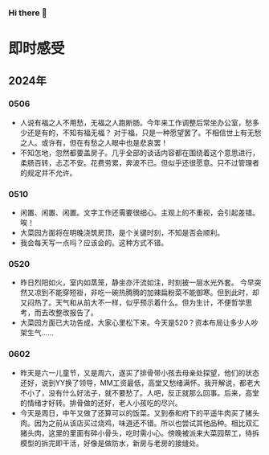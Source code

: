 ### Hi there 👋

<!--
**snui/snui** is a ✨ _special_ ✨ repository because its `README.md` (this file) appears on your GitHub profile.

Here are some ideas to get you started:

- 🔭 I’m currently working on ...
- 🌱 I’m currently learning ...
- 👯 I’m looking to collaborate on ...
- 🤔 I’m looking for help with ...
- 💬 Ask me about ...
- 📫 How to reach me: ...
- 😄 Pronouns: ...
- ⚡ Fun fact: ...
-->
# 即时感受
## 2024年
### 0506
+ 人说有福之人不用愁，无福之人跑断肠。今年来工作调整后常坐办公室，愁多少还是有的，不知有福无福？
对于福，只是一种愿望罢了。不相信世上有无愁之人。或许有，但在有愁之人眼中也是悲哀罢！
+ 不知怎地，忽然都要盖房子。几乎全部的谈话内容都在围绕着这个意思进行，柔肠百转，忐忑不安。花费劳累，奔波不已。但似乎还很愿意。只不过管理者的规定并不允许。
### 0510
+ 闲置、闲置、闲置。文字工作还需要很细心。主观上的不重视，会引起差错。唉！
+ 大菜园方面将在明晚浇筑房顶，是个关键时刻，不知是否会顺利。
+ 我会每天写一点吗？应该会的。这种方式不错。
### 0520
+ 昨日烈阳如火，室内如蒸笼，静坐亦汗流如注，时刻披一层水光外套。
今早突然又凉到不能穿短褂，非吃一碗热腾腾的加辣扁粉菜不能御寒。但到此时，却又闷热了。天气和从前大不一样，似乎预示着什么。但为生计，不便哲学思考，而去改整改报告了。
+ 大菜园方面已大功告成，大家心里松下来。今天是520？资本布局让多少人吵架生气……
### 0602
+ 昨天是六一儿童节，又是周六，遂买了排骨带小孩去母亲处探望，他们的状态还好，说到YY换了领导，MM工资最低，高堂又愁绪满怀。我开解说，都老大不小了，没有什么好法子，就不要愁了。人吧，反正就那么回事。后来，高堂的情绪才好转。排骨做的还好，老人小孩吃的尽兴。
+ 今天是周日，中午又做了还算可以的饭菜。又到泰和府下的平遥牛肉买了猪头肉。因为之前从该店买过烧鸡，味道还不错。所以也尝试其他品种。相比双汇猪头肉，这里的里面有碎小骨头，吃时需小心。傍晚被派来大菜园帮工，待拆模型的拆完即干活，好像是做防水，新房与老房的接缝处。
